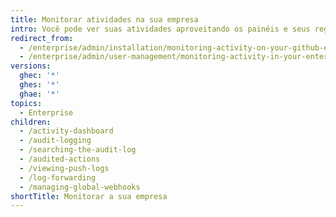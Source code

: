 ```yaml
---
title: Monitorar atividades na sua empresa
intro: Você pode ver suas atividades aproveitando os painéis e seus registos na sua empresa.
redirect_from:
  - /enterprise/admin/installation/monitoring-activity-on-your-github-enterprise-server-instance
  - /enterprise/admin/user-management/monitoring-activity-in-your-enterprise
versions:
  ghec: '*'
  ghes: '*'
  ghae: '*'
topics:
  - Enterprise
children:
  - /activity-dashboard
  - /audit-logging
  - /searching-the-audit-log
  - /audited-actions
  - /viewing-push-logs
  - /log-forwarding
  - /managing-global-webhooks
shortTitle: Monitorar a sua empresa
---
```


